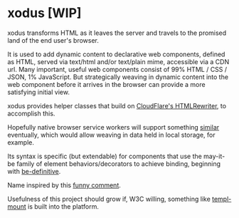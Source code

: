 # xodus [WIP]

xodus transforms HTML as it leaves the server and travels to the promised land of the end user's browser.

It is used to add dynamic content to declarative web components, defined as HTML, served via text/html and/or text/plain mime, accessible via a CDN url.  Many important, useful web components consist of 99% HTML / CSS / JSON, 1% JavaScript.  But strategically weaving in dynamic content into the web component before it arrives in the browser can provide a more satisfying initial view.  

xodus provides helper classes that build on [CloudFlare's HTMLRewriter](https://developers.cloudflare.com/workers/runtime-apis/html-rewriter), to accomplish this.

Hopefully native browser service workers will support something [similar](https://discourse.wicg.io/t/proposal-support-cloudflares-htmlrewriter-api-in-workers/5721)  eventually, which would allow weaving in data held in local storage, for example.

Its syntax is specific (but extendable) for components that use the may-it-be family of element behaviors/decorators to achieve binding, beginning with [be-definitive](https://github.com/bahrus/be-definitive).


Name inspired by this [funny comment](https://twitter.com/davatron5000/status/1312955820137754624).

Usefulness of this project should grow if, W3C willing, something like [templ-mount](https://github.com/bahrus/templ-mount) is built into the platform.

